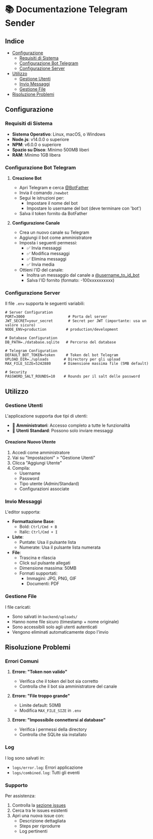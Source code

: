 # 📚 Documentazione Telegram Sender

## Indice
- [Configurazione](#configurazione)
  - [Requisiti di Sistema](#requisiti-di-sistema)
  - [Configurazione Bot Telegram](#configurazione-bot-telegram)
  - [Configurazione Server](#configurazione-server)
- [Utilizzo](#utilizzo)
  - [Gestione Utenti](#gestione-utenti)
  - [Invio Messaggi](#invio-messaggi)
  - [Gestione File](#gestione-file)
- [Risoluzione Problemi](#risoluzione-problemi)

## Configurazione

### Requisiti di Sistema

- **Sistema Operativo**: Linux, macOS, o Windows
- **Node.js**: v14.0.0 o superiore
- **NPM**: v6.0.0 o superiore
- **Spazio su Disco**: Minimo 500MB liberi
- **RAM**: Minimo 1GB libera

### Configurazione Bot Telegram

1. **Creazione Bot**
   - Apri Telegram e cerca [@BotFather](https://t.me/botfather)
   - Invia il comando `/newbot`
   - Segui le istruzioni per:
     - Impostare il nome del bot
     - Impostare lo username del bot (deve terminare con 'bot')
   - Salva il token fornito da BotFather

2. **Configurazione Canale**
   - Crea un nuovo canale su Telegram
   - Aggiungi il bot come amministratore
   - Imposta i seguenti permessi:
     - ✅ Invia messaggi
     - ✅ Modifica messaggi
     - ✅ Elimina messaggi
     - ✅ Invia media
   - Ottieni l'ID del canale:
     - Inoltra un messaggio dal canale a [@username_to_id_bot](https://t.me/username_to_id_bot)
     - Salva l'ID fornito (formato: -100xxxxxxxxxx)

### Configurazione Server

Il file `.env` supporta le seguenti variabili:

```env
# Server Configuration
PORT=3000                    # Porta del server
JWT_SECRET=your_secret       # Secret per JWT (importante: usa un valore sicuro)
NODE_ENV=production         # production/development

# Database Configuration
DB_PATH=./database.sqlite   # Percorso del database

# Telegram Configuration
DEFAULT_BOT_TOKEN=token     # Token del bot Telegram
UPLOAD_DIR=./uploads       # Directory per gli upload
MAX_FILE_SIZE=5242880      # Dimensione massima file (5MB default)

# Security
PASSWORD_SALT_ROUNDS=10    # Rounds per il salt delle password
```

## Utilizzo

### Gestione Utenti

L'applicazione supporta due tipi di utenti:
- 👑 **Amministratori**: Accesso completo a tutte le funzionalità
- 👤 **Utenti Standard**: Possono solo inviare messaggi

#### Creazione Nuovo Utente
1. Accedi come amministratore
2. Vai su "Impostazioni" > "Gestione Utenti"
3. Clicca "Aggiungi Utente"
4. Compila:
   - Username
   - Password
   - Tipo utente (Admin/Standard)
   - Configurazioni associate

### Invio Messaggi

L'editor supporta:
- **Formattazione Base**: 
  - Bold: `Ctrl/Cmd + B`
  - Italic: `Ctrl/Cmd + I`
- **Liste**:
  - Puntate: Usa il pulsante lista
  - Numerate: Usa il pulsante lista numerata
- **File**:
  - Trascina e rilascia
  - Click sul pulsante allegati
  - Dimensione massima: 50MB
  - Formati supportati: 
    - Immagini: JPG, PNG, GIF
    - Documenti: PDF

### Gestione File

I file caricati:
- Sono salvati in `backend/uploads/`
- Hanno nome file sicuro (timestamp + nome originale)
- Sono accessibili solo agli utenti autenticati
- Vengono eliminati automaticamente dopo l'invio

## Risoluzione Problemi

### Errori Comuni

1. **Errore: "Token non valido"**
   - Verifica che il token del bot sia corretto
   - Controlla che il bot sia amministratore del canale

2. **Errore: "File troppo grande"**
   - Limite default: 50MB
   - Modifica `MAX_FILE_SIZE` in `.env`

3. **Errore: "Impossibile connettersi al database"**
   - Verifica i permessi della directory
   - Controlla che SQLite sia installato

### Log

I log sono salvati in:
- `logs/error.log`: Errori applicazione
- `logs/combined.log`: Tutti gli eventi

### Supporto

Per assistenza:
1. Controlla la [sezione issues](https://github.com/yourusername/telegram-sender/issues)
2. Cerca tra le issues esistenti
3. Apri una nuova issue con:
   - Descrizione dettagliata
   - Steps per riprodurre
   - Log pertinenti
